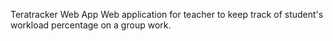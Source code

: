 Teratracker Web App
Web application for teacher to keep track of student's workload percentage on a group work.
